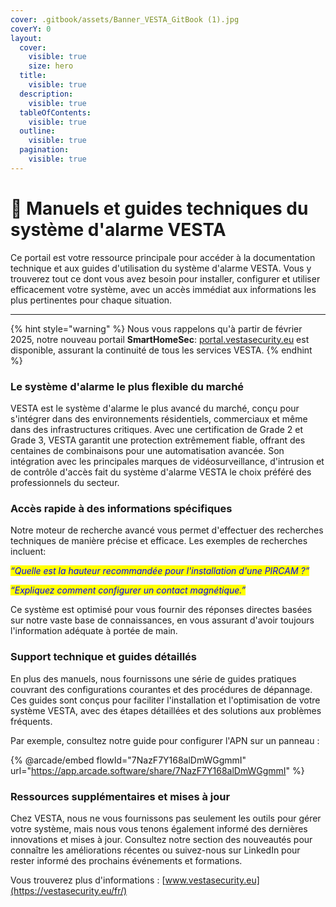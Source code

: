 ```yaml
---
cover: .gitbook/assets/Banner_VESTA_GitBook (1).jpg
coverY: 0
layout:
  cover:
    visible: true
    size: hero
  title:
    visible: true
  description:
    visible: true
  tableOfContents:
    visible: true
  outline:
    visible: true
  pagination:
    visible: true
---
```


# 📘 Manuels et guides techniques du système d'alarme VESTA

Ce portail est votre ressource principale pour accéder à la documentation technique et aux guides d'utilisation du système d'alarme VESTA. Vous y trouverez tout ce dont vous avez besoin pour installer, configurer et utiliser efficacement votre système, avec un accès immédiat aux informations les plus pertinentes pour chaque situation.

***

{% hint style="warning" %}
Nous vous rappelons qu'à partir de février 2025, notre nouveau portail **SmartHomeSec**: [portal.vestasecurity.eu](https://portal.vestasecurity.eu/Vesta/) est disponible, assurant la continuité de tous les services VESTA.
{% endhint %}

### Le système d'alarme le plus flexible du marché

VESTA est le système d'alarme le plus avancé du marché, conçu pour s'intégrer dans des environnements résidentiels, commerciaux et même dans des infrastructures critiques. Avec une certification de Grade 2 et Grade 3, VESTA garantit une protection extrêmement fiable, offrant des centaines de combinaisons pour une automatisation avancée. Son intégration avec les principales marques de vidéosurveillance, d'intrusion et de contrôle d'accès fait du système d'alarme VESTA le choix préféré des professionnels du secteur.

### Accès rapide à des informations spécifiques

Notre moteur de recherche avancé vous permet d'effectuer des recherches techniques de manière précise et efficace. Les exemples de recherches incluent:

_<mark style="color:blue;">“Quelle est la hauteur recommandée pour l'installation d'une PIRCAM ?”</mark>_

_<mark style="color:blue;">“Expliquez comment configurer un contact magnétique.”</mark>_&#x20;

Ce système est optimisé pour vous fournir des réponses directes basées sur notre vaste base de connaissances, en vous assurant d'avoir toujours l'information adéquate à portée de main.

### Support technique et guides détaillés

En plus des manuels, nous fournissons une série de guides pratiques couvrant des configurations courantes et des procédures de dépannage. Ces guides sont conçus pour faciliter l'installation et l'optimisation de votre système VESTA, avec des étapes détaillées et des solutions aux problèmes fréquents.&#x20;

Par exemple, consultez notre guide pour configurer l'APN sur un panneau :&#x20;

{% @arcade/embed flowId="7NazF7Y168alDmWGgmmI" url="https://app.arcade.software/share/7NazF7Y168alDmWGgmmI" %}

### Ressources supplémentaires et mises à jour

Chez VESTA, nous ne vous fournissons pas seulement les outils pour gérer votre système, mais nous vous tenons également informé des dernières innovations et mises à jour. Consultez notre section des nouveautés pour connaître les améliorations récentes ou suivez-nous sur LinkedIn pour rester informé des prochains événements et formations.&#x20;

Vous trouverez plus d'informations : [www.vestasecurity.eu](https://vestasecurity.eu/fr/)
